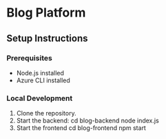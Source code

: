# Blog Platform

## Setup Instructions

### Prerequisites
- Node.js installed
- Azure CLI installed

### Local Development
1. Clone the repository.
2. Start the backend:
     cd blog-backend
     node index.js
3.  Start the frontend
       cd blog-frontend
        npm start


